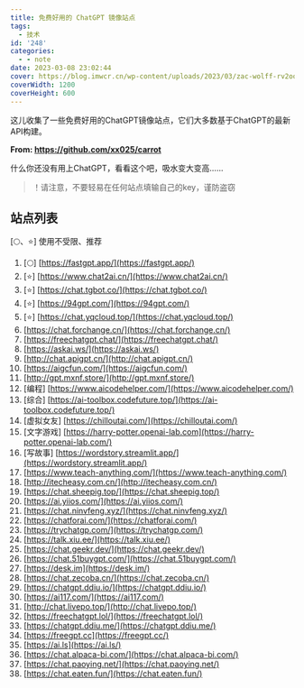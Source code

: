 ```yaml
---
title: 免费好用的 ChatGPT 镜像站点
tags:
  - 技术
id: '248'
categories:
  - - note
date: 2023-03-08 23:02:44
cover: https://blog.imwcr.cn/wp-content/uploads/2023/03/zac-wolff-rv2ooDQuNuI-unsplash-scaled.jpg
coverWidth: 1200
coverHeight: 600
---
```


这儿收集了一些免费好用的ChatGPT镜像站点，它们大多数基于ChatGPT的最新API构建。

**From: https://github.com/xx025/carrot**

什么你还没有用上ChatGPT，看看这个吧，吸水变大变高……

> ！请注意，不要轻易在任何站点填输自己的key，谨防盗窃

## [](https://github.com/xx025/carrot#%E7%AB%99%E7%82%B9%E5%88%97%E8%A1%A8)站点列表

\[🌕、⭐\] 使用不受限、推荐

1.  \[🌕\] [https://fastgpt.app/](https://fastgpt.app/)
2.  \[⭐\] [https://www.chat2ai.cn/](https://www.chat2ai.cn/)
3.  \[⭐\] [https://chat.tgbot.co/](https://chat.tgbot.co/)
4.  \[⭐\] [https://94gpt.com/](https://94gpt.com/)
5.  \[⭐\] [https://chat.yqcloud.top/](https://chat.yqcloud.top/)
6.  [https://chat.forchange.cn/](https://chat.forchange.cn/)
7.  [https://freechatgpt.chat/](https://freechatgpt.chat/)
8.  [https://askai.ws/](https://askai.ws/)
9.  [http://chat.apigpt.cn/](http://chat.apigpt.cn/)
10.  [https://aigcfun.com/](https://aigcfun.com/)
11.  [http://gpt.mxnf.store/](http://gpt.mxnf.store/)
12.  \[编程\] [https://www.aicodehelper.com/](https://www.aicodehelper.com/)
13.  \[综合\] [https://ai-toolbox.codefuture.top/](https://ai-toolbox.codefuture.top/)
14.  \[虚拟女友\] [https://chilloutai.com/](https://chilloutai.com/)
15.  \[文字游戏\] [https://harry-potter.openai-lab.com](https://harry-potter.openai-lab.com/)
16.  \[写故事\] [https://wordstory.streamlit.app/](https://wordstory.streamlit.app/)
17.  [https://www.teach-anything.com/](https://www.teach-anything.com/)
18.  [http://itecheasy.com.cn/](http://itecheasy.com.cn/)
19.  [https://chat.sheepig.top/](https://chat.sheepig.top/)
20.  [https://ai.yiios.com/](https://ai.yiios.com/)
21.  [https://chat.ninvfeng.xyz/](https://chat.ninvfeng.xyz/)
22.  [https://chatforai.com/](https://chatforai.com/)
23.  [https://trychatgp.com/](https://trychatgp.com/)
24.  [https://talk.xiu.ee/](https://talk.xiu.ee/)
25.  [https://chat.geekr.dev/](https://chat.geekr.dev/)
26.  [https://chat.51buygpt.com/](https://chat.51buygpt.com/)
27.  [https://desk.im](https://desk.im/)
28.  [https://chat.zecoba.cn/](https://chat.zecoba.cn/)
29.  [https://chatgpt.ddiu.io/](https://chatgpt.ddiu.io/)
30.  [https://ai117.com/](https://ai117.com/)
31.  [http://chat.livepo.top/](http://chat.livepo.top/)
32.  [https://freechatgpt.lol/](https://freechatgpt.lol/)
33.  [https://chatgpt.ddiu.me/](https://chatgpt.ddiu.me/)
34.  [https://freegpt.cc](https://freegpt.cc/)
35.  [https://ai.ls](https://ai.ls/)
36.  [https://chat.alpaca-bi.com/](https://chat.alpaca-bi.com/)
37.  [https://chat.paoying.net/](https://chat.paoying.net/)
38.  [https://chat.eaten.fun/](https://chat.eaten.fun/)